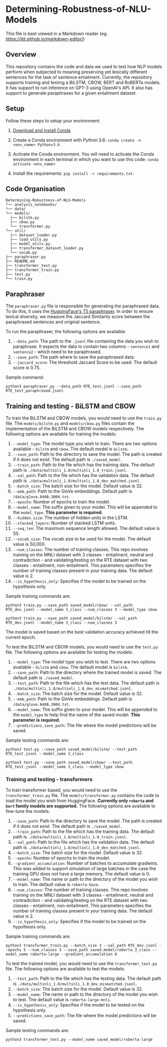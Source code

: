 # Determining-Robustness-of-NLU-Models

This file is best viewed in a Markdown reader (eg. https://jbt.github.io/markdown-editor/)

## Overview

This repository contains the code and data we used to test how NLP models perform when subjected to meaning preserving yet lexically different sentences for the task of sentence entailment. Currently, the repository supports training and testing a BiLSTM, CBOW, BERT and RoBERTa models. It has support to run inference on GPT-3 using OpenAI's API. It also has support to generate paraphrases for a given entailment dataset.

## Setup

Follow these steps to setup your environment:

1. [Download and install Conda](http://https://conda.io/projects/conda/en/latest/user-guide/install/index.html "Download and install Conda")

2. Create a Conda environment with Python 3.6: `conda create -n <env_name> Python=3.6`

3. Activate the Conda environment. You will need to activate the Conda environment in each terminal in which you want to use this code: `conda activate <env_name>`

4. Install the requirements: `pip install -r requirements.txt`.


## Code Organisation


```
Determining-Robustness-of-NLU-Models
└── analysis_notebooks/
└── data/
└── models/
  ├── bilstm.py
  ├── cbow.py
  └── transformer.py
└── util/
  ├── dataset_loader.py
  ├── load_utils.py
  ├── model_utils.py
  ├── transformer_dataset_loader.py
  └── vocab.py
├── paraphraser.py
├── README.md
├── transformer_test.py
├── transformer_train.py
├── test.py
└── train.py
```

## Paraphraser

The `paraphraser.py` file is responsible for generating the paraphrased data. To do this, it uses the [HuggingFace's T5 paraphraser](https://huggingface.co/Vamsi/T5_Paraphrase_Paws). In order to ensure lexical diversity, we measure the Jaccard Similarity score between the paraphrased sentences and original sentence.

To run the paraphraser, the following options are available:

1. `--data_path`: The path to the `.jsonl` file containing the data you wish to paraphrase. It expects the data to contain two columns - `sentence1` and `sentence2` - which need to be paraphrased.
2. `--save_path`: The path where to save the paraphrased data.
3. `--jaccard_score`: The threshold Jaccard Score to be used. The default score is 0.75.

Sample command:

`python3 paraphraser.py --data_path RTE_test.jsonl --save_path RTE_test_paraphrased.jsonl`


## Training and testing - BiLSTM and CBOW

To train the BiLSTM and CBOW models, you would need to use the `train.py` file. The `models/bilstm.py` and `models/cbow.py` files contain the implementation of the BiLSTM and CBOW models respectively. The following options are available for training the models:

1. `--model_type`: The model type you wish to train. There are two options available - `bilstm` and `cbow`. The default model is `bilstm`.
2. `--save_path`: Path to the directory to save the model. The path is created if it does not exist. The default path is `./saved_model`.
3. `--train_path`: Path to the file which has the training data. The default path is `./data/multinli_1.0/multinli_1.0_train.jsonl`.
4. `--val_path`: Path to the file which has the validation data. The default path is `./data/multinli_1.0/multinli_1.0_dev_matched.jsonl`.
5. `--batch_size`: The batch size for the model. Default value is 32.
6. `--emb_path`: Path to the GloVe embeddings. Default path is `/data/glove.840B.300d.txt`.
7. `--epochs`: Number of epochs to train the model.
8. `--model_name`: The suffix given to your model. This will be appended to the `model_type`. __This parameter is required.__
9. `--hidden_size`: The number of hidden units in the LSTM.
10. `--stacked_layers`: Number of stacked LSTM units.
11. `--seq_len`: The maximum sequence length allowed. The default value is 50.
12. `--vocab_size`: The vocab size to be used for the model. The default value is 50,000.
13. `--num_classes`: The number of training classes. This repo involves training on the MNLI dataset with 3 classes - entailment, neutral and contradiction -  and validating/testing on the RTE dataset with two classes - entailment, non-entailment. This parameters specifies the number of training classes present in your training data. The default value is 2.
14. `--is_hypothesis_only`: Specifies if the model to be trained on the hypothesis only.

Sample training commands are:

`python3 train.py --save_path saved_model/cbow/ --val_path RTE_dev.jsonl --model_name 3_class --num_classes 3 --model_type cbow`

`python3 train.py --save_path saved_model/bilstm/ --val_path RTE_dev.jsonl --model_name 3_class --num_classes 3`

The model is saved based on the best validation accuracy achieved till the current epoch.

To test the BiLSTM and CBOW models, you would need to use the `test.py` file. The following options are available for testing the models:

1. `--model_type`: The model type you wish to test. There are two options available - `bilstm` and `cbow`. The default model is `bilstm`.
2. `--save_path`: Path to the directory where the trained model is saved. The default path is `./saved_model`.
3. `--test_path`: Path to the file which has the test data. The default path is `./data/multinli_1.0/multinli_1.0_dev_mismatched.jsonl`.
4. `--batch_size`: The batch size for the model. Default value is 32.
5. `--emb_path`: Path to the GloVe embeddings. Default path is `/data/glove.840B.300d.txt`.
6. `--model_name`: The suffix given to your model. This will be appended to the `model_type` to help find the name of the saved model. __This parameter is required.__
7. `--predictions_save_path`: The file where the model predictions will be saved.

Sample testing commands are:

`python3 test.py --save_path saved_model/bilstm/ --test_path RTE_test.jsonl --model_name 3_class`

`python3 test.py --save_path saved_model/cbow/ --test_path RTE_test.jsonl --model_name 3_class --model_type cbow`

### Training and testing - transformers

To train transformer based, you would need to use the `transformer_train.py` file. The `models/transformer.py` contains the code to load the model you wish from HuggingFace. __Currently only `roberta` and `bert` family models are supported.__ The following options are available to fine-tune the models:

1. `--save_path`: Path to the directory to save the model. The path is created if it does not exist. The default path is `./saved_model`.
2. `--train_path`: Path to the file which has the training data. The default path is `./data/multinli_1.0/multinli_1.0_train.jsonl`.
3. `--val_path`: Path to the file which has the validation data. The default path is `./data/multinli_1.0/multinli_1.0_dev_matched.jsonl`.
4. `--batch_size`: The batch size for the model. Default value is 32.
5. `--epochs`: Number of epochs to train the model.
6. `--gradient_accumulation`: Number of batches to accumulate gradients. This was added to support simulation of large batches in the case the training GPU does not have a large memory. The default value is 0.
7. `--model_name`: The name or path to the directory of the model you wish to train. The default value is `roberta-base`.
8. `--num_classes`: The number of training classes. This repo involves training on the MNLI dataset with 3 classes - entailment, neutral and contradiction -  and validating/testing on the RTE dataset with two classes - entailment, non-entailment. This parameters specifies the number of training classes present in your training data. The default value is 2.
9. `--is_hypothesis_only`: Specifies if the model to be trained on the hypothesis only.

Sample training commands are:

`python3 transformer_train.py --batch_size 3 --val_path RTE_dev.jsonl --epochs 5 --num_classes 3 --save_path saved_model/roberta_3_class --model_name roberta-large --gradient_accumulation 8`

To test the trained model, you would need to use the `transformer_test.py` file. The following options are available to test the models:

1. `--test_path`: Path to the file which has the testing data. The default path is `./data/multinli_1.0/multinli_1.0_dev_mismatched.jsonl`.
2. `--batch_size`: The batch size for the model. Default value is 32.
3. `--model_name`: The name or path to the directory of the model you wish to test. The default value is `roberta-large-mnli`.
4. `--is_hypothesis_only`: Specifies if the model to be tested on the hypothesis only.
5. `--predictions_save_path`: The file where the model predictions will be saved.

Sample testing commands are:

`python3 transformer_test.py --model_name saved_model/roberta-large`